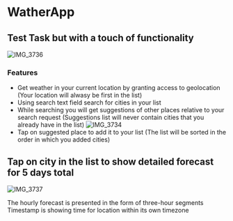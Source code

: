 # WatherApp
## Test Task but with a touch of functionality
![IMG_3736](https://user-images.githubusercontent.com/23027718/213484657-83f9049c-1bfc-489c-a216-4d1edd749350.PNG)
### Features
* Get weather in your current location by granting access to geolocation (Your location will alwasy be first in the list)
* Using search text field search for cities in your list
* While searching you will get suggestions of other places relative to your search request (Suggestions list will never contain cities that you already have in the list)
![IMG_3734](https://user-images.githubusercontent.com/23027718/213487122-a4492d58-9606-4de3-9399-739c698bd0de.PNG)
* Tap on suggested place to add it to your list (The list will be sorted in the order in which you added cities)

## Tap on city in the list to show detailed forecast for 5 days total
![IMG_3737](https://user-images.githubusercontent.com/23027718/213488116-51043412-50cd-4d87-8c5c-f3cab582e36f.PNG)

The hourly forecast is presented in the form of three-hour segments
Timestamp is showing time for location within its own timezone
